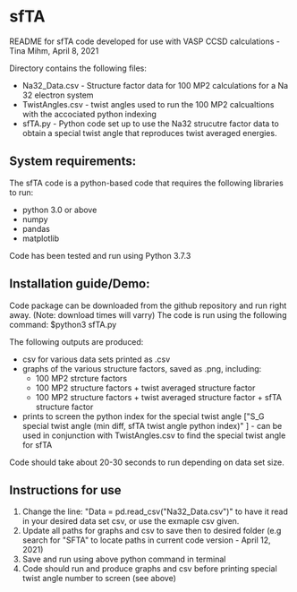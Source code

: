 # sfTA
README for sfTA code developed for use with VASP CCSD calculations - Tina Mihm, April 8, 2021

Directory contains the following files:
 - Na32_Data.csv - Structure factor data for 100 MP2 calculations for a Na 32 electron system
 - TwistAngles.csv - twist angles used to run the 100 MP2 calcualtions with the accociated python indexing
 - sfTA.py - Python code set up to use the Na32 strucutre factor data to obtain a special twist angle that reproduces twist averaged energies. 

System requirements: 
------------------------

The sfTA code is a python-based code that requires the following libraries to run:
  - python 3.0 or above 
  - numpy
  - pandas  
  - matplotlib  

Code has been tested and run using Python 3.7.3

Installation guide/Demo:
-------------------------
Code package can be downloaded from the github repository and run right away. (Note: download times will varry) 
The code is run using the following command: $python3 sfTA.py

The following outputs are produced: 
  - csv for various data sets printed as .csv
  - graphs of the various structure factors, saved as .png, including: 
      - 100 MP2 strcture factors
      - 100 MP2 structure factors + twist averaged structure factor
      - 100 MP2 structure factors + twist averaged structure factor + sfTA structure factor
  - prints to screen the python index for the special twist angle ["S_G special twist angle (min diff, sfTA twist angle python index)" ]  - can be used in conjunction with TwistAngles.csv to find the special twist angle for sfTA 

Code should take about 20-30 seconds to run depending on data set size.

Instructions for use
--------------------------
1. Change the line: "Data = pd.read_csv("Na32_Data.csv")" to have it read in your desired data set csv, or use the exmaple csv given.
2. Update all paths for graphs and csv to save then to desired folder (e.g search for "SFTA" to locate paths in current code version - April 12, 2021) 
3. Save and run using above python command in terminal
4. Code should run and produce graphs and csv before printing special twist angle number to screen (see above)  
